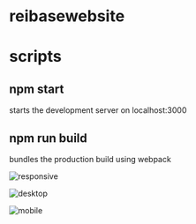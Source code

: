 # reibasewebsite

# scripts

## npm start

starts the development server on localhost:3000

## npm run build

bundles the production build using webpack

![responsive](https://user-images.githubusercontent.com/75996017/171434212-f1f3137b-322e-42dd-84a5-a6cab9db9711.gif)

![desktop](https://user-images.githubusercontent.com/75996017/171423377-8ecb27ef-c3b4-4ec3-bb4e-ab88a7996d26.png)

![mobile](https://user-images.githubusercontent.com/75996017/171424643-db170e48-6079-44c5-8f51-f6ad07d1de42.png)
